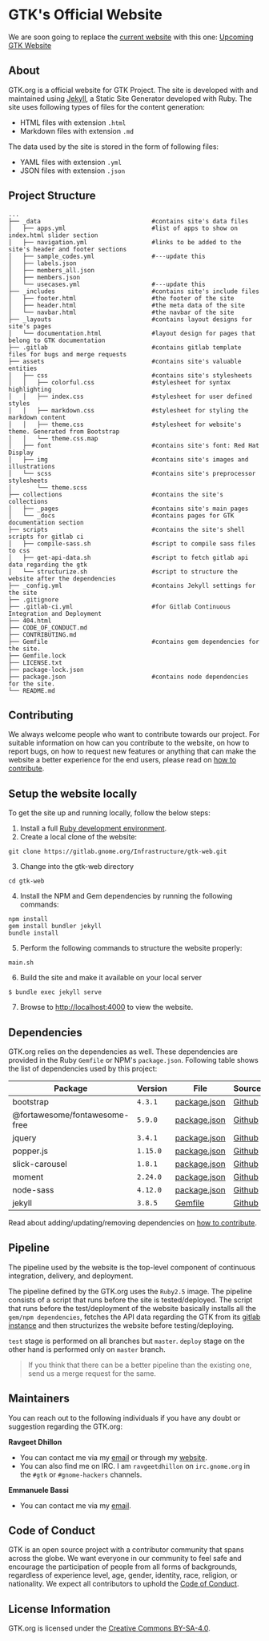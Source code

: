 # GTK's Official Website

We are soon going to replace the [current website](https://gtk.org) with this one: [Upcoming GTK Website](https://gnome.pages.gitlab.gnome.org/gtk-web)

## About

GTK.org is a official website for GTK Project. The site is developed with and maintained using [Jekyll][official-jekyll], a Static Site Generator developed with Ruby. The site uses following types of files for the content generation:
* HTML files with extension `.html`
* Markdown files with extension `.md`

The data used by the site is stored in the form of following files:
* YAML files with extension `.yml`
* JSON files with extension `.json`

## Project Structure

    ...
    ├── _data                               #contains site's data files
    │   ├── apps.yml                        #list of apps to show on index.html slider section
    │   ├── navigation.yml                  #links to be added to the site's header and footer sections
    │   ├── sample_codes.yml                #---update this
    │   ├── labels.json                     
    │   ├── members_all.json                
    │   ├── members.json                    
    │   └── usecases.yml                    #---update this
    ├── _includes                           #contains site's include files
    │   ├── footer.html                     #the footer of the site
    │   ├── header.html                     #the meta data of the site
    │   └── navbar.html                     #the navbar of the site
    ├── _layouts                            #contains layout designs for site's pages
    │   └── documentation.html              #layout design for pages that belong to GTK documentation
    ├── .gitlab                             #contains gitlab template files for bugs and merge requests
    ├── assets                              #contains site's valuable entities
    │   ├── css                             #contains site's stylesheets
    │   │   ├── colorful.css                #stylesheet for syntax highlighting
    │   │   ├── index.css                   #stylesheet for user defined styles
    │   │   ├── markdown.css                #stylesheet for styling the markdown content
    │   │   ├── theme.css                   #stylesheet for website's theme. Generated from Bootstrap
    │   │   └── theme.css.map
    │   ├── font                            #contains site's font: Red Hat Display
    │   ├── img                             #contains site's images and illustrations
    │   └── scss                            #contains site's preprocessor stylesheets
    │       └── theme.scss
    ├── collections                         #contains the site's collections
    │   ├── _pages                          #contains site's main pages
    │   └── _docs                           #contains pages for GTK documentation section
    ├── scripts                             #contains the site's shell scripts for gitlab ci
    │   ├── compile-sass.sh                 #script to compile sass files to css
    │   ├── get-api-data.sh                 #script to fetch gitlab api data regarding the gtk
    │   └── structurize.sh                  #script to structure the website after the dependencies
    ├── _config.yml                         #contains Jekyll settings for the site
    ├── .gitignore
    ├── .gitlab-ci.yml                      #for Gitlab Continuous Integration and Deployment
    ├── 404.html
    ├── CODE_OF_CONDUCT.md
    ├── CONTRIBUTING.md
    ├── Gemfile                             #contains gem dependencies for the site.
    ├── Gemfile.lock
    ├── LICENSE.txt
    ├── package-lock.json
    ├── package.json                        #contains node dependencies for the site.
    └── README.md

## Contributing

We always welcome people who want to contribute towards our project. For suitable information on how can you contribute to the website, on how to report bugs, on how to request new features or anything that can make the website a better experience for the end users, please read on [how to contribute][contributing].

## Setup the website locally

To get the site up and running locally, follow the below steps:

1. Install a full [Ruby development environment](https://jekyllrb.com/docs/installation/).
2. Create a local clone of the website:
```git
git clone https://gitlab.gnome.org/Infrastructure/gtk-web.git
```
3. Change into the gtk-web directory
```shell
cd gtk-web
```
4. Install the NPM and Gem dependencies by running the following commands:
```shell
npm install
gem install bundler jekyll
bundle install
```
5. Perform the following commands to structure the website properly:
```shell
main.sh
```
6. Build the site and make it available on your local server
```shell
$ bundle exec jekyll serve
```
7. Browse to [http://localhost:4000](http://localhost:4000) to view the website.

## Dependencies

GTK.org relies on the dependencies as well. These dependencies are provided in the Ruby `Gemfile` or NPM's `package.json`. Following table shows the list of dependencies used by this project:

Package | Version | File | Source
--- | --- | --- | ---
bootstrap | `4.3.1` | [package.json][package.json] | [Github](https://github.com/twbs/bootstrap)
@fortawesome/fontawesome-free | `5.9.0` | [package.json][package.json] | [Github](https://github.com/FortAwesome/Font-Awesome)
jquery | `3.4.1` | [package.json][package.json] | [Github](https://github.com/jquery/jquery)
popper.js | `1.15.0` | [package.json][package.json] | [Github](https://github.com/FezVrasta/popper.js/)
slick-carousel | `1.8.1` | [package.json][package.json] | [Github](https://github.com/kenwheeler/slick/)
moment | `2.24.0` | [package.json][package.json] | [Github](https://github.com/moment/moment/)
node-sass | `4.12.0` | [package.json][package.json] | [Github](https://github.com/sass/node-sass/)
jekyll | `3.8.5` | [Gemfile][Gemfile] | [Github](https://github.com/jekyll/jekyll/)

Read about adding/updating/removing dependencies on [how to contribute](CONTRIBUTING.MD#addingupdatingremoving-dependencies).

## Pipeline

The pipeline used by the website is the top-level component of continuous integration, delivery, and deployment.

The pipeline defined by the GTK.org uses the `Ruby2.5` image. The pipeline consists of a script that runs before the site is tested/deployed. The script that runs before the test/deployment of the website basically installs all the `gem/npm dependencies`, fetches the API data regarding the GTK from its [gitlab instance][gtk-gitlab] and then structurizes the website before testing/deploying.

`test` stage is performed on all branches but `master`. `deploy` stage on the other hand is performed only on `master` branch.

> If you think that there can be a better pipeline than the existing one, send us a merge request for the same.

## Maintainers

You can reach out to the following individuals if you have any doubt or suggestion regarding the GTK.org:

**Ravgeet Dhillon**
* You can contact me via my [email](mailto:ravgeetdhillon@gmail.com) or through my [website](https://ravgeetdhillon.github.io).
* You can also find me on IRC. I am `ravgeetdhillon` on `irc.gnome.org` in the `#gtk` or
  `#gnome-hackers` channels.

**Emmanuele Bassi**
* You can contact me via my [email](mailto:ebassi@gnome.org).

## Code of Conduct

GTK is an open source project with a contributor community that spans across the globe. We want everyone in our community to feel safe and encourage the participation of people from all forms of backgrounds, regardless of experience level, age, gender, identity, race, religion, or nationality.
We expect all contributors to uphold the [Code of Conduct][code-of-conduct].

## License Information

GTK.org is licensed under the [Creative Commons BY-SA-4.0][license].

<!-- markdown variables -->
[contributing]: CONTRIBUTING.MD
[code-of-conduct]: CODE_OF_CONDUCT.MD
[official-jekyll]: https://jekyllrb.com
[package.json]: package.json
[Gemfile]: Gemfile
[license]: LICENSE.txt
[gtk-gitlab]: https://gitlab.gnome.org/GNOME/gtk/
